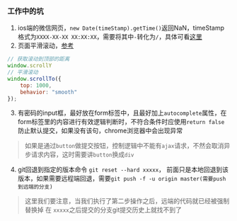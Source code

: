 ### 工作中的坑

1. ios端的微信网页，`new Date(timeStamp).getTime()`返回NaN，timeStamp格式为`XXXX-XX-XX XX:XX:XX`，需要将其中`-`转化为`/`，具体可看[这里](https://blog.csdn.net/weixin_30604651/article/details/96298504)
2. 页面平滑滚动，[参考](https://www.cnblogs.com/z-one/p/9603263.html)
```js
// 获取滚动到顶部的距离
window.scrollY
// 平滑滚动
window.scrollTo({ 
    top: 1000, 
    behavior: "smooth" 
});
```
3. 有密码的input框，最好放在form标签中，且最好加上`autocomplete`属性，在form标签里的内容进行有效逻辑判断时，不符合条件时应使用`return false`防止默认提交，如果没有该句，chrome浏览器中会出现异常
> 如果是通过`button`做提交按钮，控制逻辑中不能有`ajax`请求，不然会取消异步请求内容，这时需要讲`button`换成`div`
4. git回退到指定的版本命令 `git reset --hard xxxxx`， 前面只是本地回退到该版本，如果需要远程端回退，需要`git push -f -u origin master(需要push到远端的分支)`
> 这里我们要注意，当我们执行了第二步操作之后，远端的代码就已经被强制替换掉 在 `xxxxx`之后提交的分支git提交历史上就找不到了
